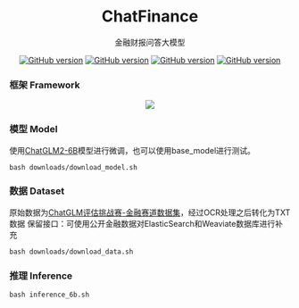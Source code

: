 <p align="center">
  <h1 align="center">ChatFinance</h3>
  <p align="center">金融财报问答大模型</p>
  <p align="center">
  </p>
  <p align="center">
    <a href="https://github.com/KylinC/ChatFinance"><img src="https://img.shields.io/badge/release-v0.0.1-blue" alt="GitHub version"></a>
    <a href="https://github.com/KylinC/ChatFinance"><img src="https://img.shields.io/badge/ROCm-v5.5-orange" alt="GitHub version"></a>
    <a href="https://github.com/KylinC/ChatFinance"><img src="https://img.shields.io/badge/elasticsearch-v8.9.0-yellowgreen" alt="GitHub version"></a>
    <a href="https://github.com/KylinC/eMarkDown"><img src="https://img.shields.io/badge/weaviate-v1.19.5-lightgrey" alt="GitHub version"></a>
  </p>
</p>


### 框架 Framework 



<div align="center"><img src="http://kylinhub.oss-cn-shanghai.aliyuncs.com/uPic/CF.png" style="width=40%;"/></div>

### 模型 Model
使用[ChatGLM2-6B](https://huggingface.co/THUDM/chatglm2-6b)模型进行微调，也可以使用base_model进行测试。

```
bash downloads/download_model.sh
```

### 数据 Dataset

原始数据为[ChatGLM评估挑战赛-金融赛道数据集](https://modelscope.cn/datasets/modelscope/chatglm_llm_fintech_raw_dataset/summary)，经过OCR处理之后转化为TXT数据
保留接口：可使用公开金融数据对ElasticSearch和Weaviate数据库进行补充

```
bash downloads/download_data.sh
```


### 推理 Inference


```
bash inference_6b.sh
```







